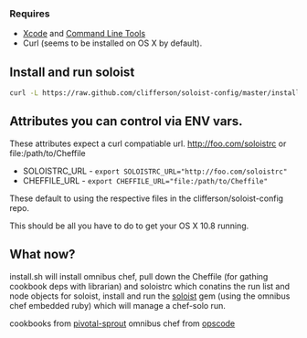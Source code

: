 
### Requires 
 * [Xcode](https://developer.apple.com/xcode/) and [Command Line Tools](http://docwiki.embarcadero.com/RADStudio/XE4/en/Installing_the_Xcode_Command_Line_Tools_on_a_Mac)
 * Curl (seems to be installed on OS X by default).

## Install and run soloist 

```bash
curl -L https://raw.github.com/clifferson/soloist-config/master/install.sh | sh
```
## Attributes you can control via ENV vars.

These attributes expect a curl compatiable url. http://foo.com/soloistrc or file:/path/to/Cheffile

* SOLOISTRC_URL - `export SOLOISTRC_URL="http://foo.com/soloistrc"`
* CHEFFILE_URL - `export CHEFFILE_URL="file:/path/to/Cheffile"`

These default to using the respective files in the clifferson/soloist-config repo.

This should be all you have to do to get your OS X 10.8 running.

## What now?
install.sh will install omnibus chef, pull down the Cheffile (for gathing cookbook deps with librarian) and soloistrc which conatins the run list and node objects for soloist,
install and run the [soloist](https://github.com/mkocher/soloist) gem (using the omnibus chef embedded ruby) which will manage a chef-solo run.

cookbooks from [pivotal-sprout](https://github.com/pivotal-sprout/sprout)
omnibus chef from [opscode](http://www.opscode.com/chef/install/)

